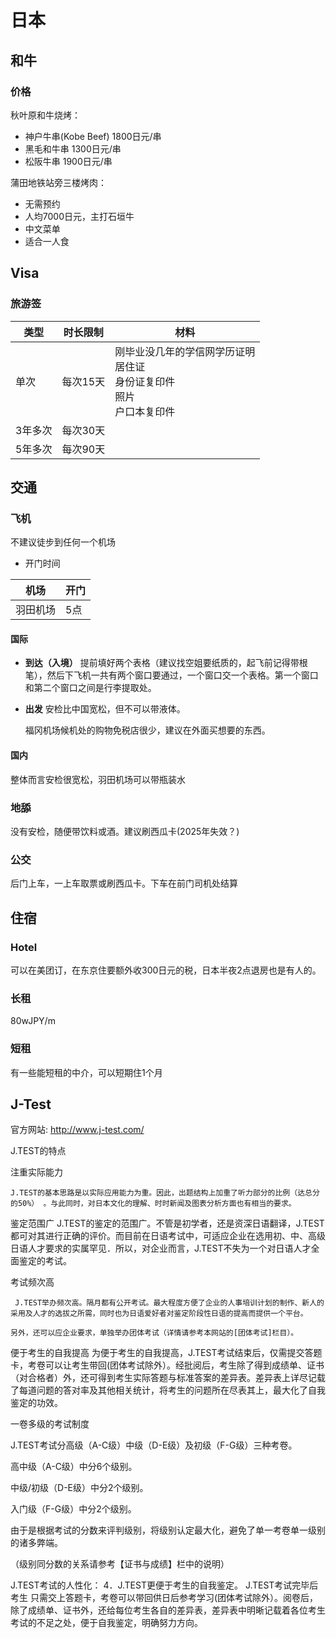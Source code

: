 # 日本

## 和牛
### 价格
秋叶原和牛烧烤：
- 神户牛串(Kobe Beef) 1800日元/串
- 黑毛和牛串 1300日元/串
- 松阪牛串 1900日元/串

蒲田地铁站旁三楼烤肉：
- 无需预约
- 人均7000日元，主打石垣牛
- 中文菜单
- 适合一人食

## Visa
### 旅游签
| 类型   | 时长限制  | 材料                                                      |
|------|-------|---------------------------------------------------------|
| 单次   | 每次15天 | 刚毕业没几年的学信网学历证明 <br> 居住证 <br> 身份证复印件 <br> 照片 <br> 户口本复印件 |
| 3年多次 | 每次30天 |                                                         |
| 5年多次 | 每次90天 |                                                         |

## 交通
### 飞机
不建议徒步到任何一个机场

- 开门时间

| 机场 | 开门  |
| -- |-----|
| 羽田机场 | 5点  |

#### 国际
- **到达（入境）**
  提前填好两个表格（建议找空姐要纸质的，起飞前记得带根笔），然后下飞机一共有两个窗口要通过，一个窗口交一个表格。第一个窗口和第二个窗口之间是行李提取处。

- **出发**
  安检比中国宽松，但不可以带液体。

  福冈机场候机处的购物免税店很少，建议在外面买想要的东西。

#### 国内
  整体而言安检很宽松，羽田机场可以带瓶装水

### 地舔
没有安检，随便带饮料或酒。建议刷西瓜卡(2025年失效？)

### 公交
后门上车，一上车取票或刷西瓜卡。下车在前门司机处结算

## 住宿
### Hotel
可以在美团订，在东京住要额外收300日元的税，日本半夜2点退房也是有人的。

### 长租
80wJPY/m

### 短租
有一些能短租的中介，可以短期住1个月

## J-Test
官方网站: http://www.j-test.com/

J.TEST的特点

注重实际能力

    J.TEST的基本思路是以实际应用能力为重。因此，出题结构上加重了听力部分的比例（达总分的50%） 。与此同时，对日本文化的理解、时时新闻及图表分析方面也有相当的要求。

鉴定范围广
    J.TEST的鉴定的范围广。不管是初学者，还是资深日语翻译，J.TEST都可对其进行正确的评价。而目前在日语考试中，可适应企业在选用初、中、高级日语人才要求的实属罕见．所以，对企业而言，J.TEST不失为一个对日语人才全面鉴定的考试。

考试频次高

     J.TEST举办频次高。隔月都有公开考试。最大程度方便了企业的人事培训计划的制作、新人的采用及人才的选拔之所需，同时也为日语爱好者对鉴定阶段性日语的提高而提供一个平台。

    另外，还可以应企业要求，单独举办团体考试（详情请参考本网站的[团体考试]栏目）。


便于考生的自我提高
    为便于考生的自我提高，J.TEST考试结束后，仅需提交答题卡，考卷可以让考生带回(团体考试除外）。经批阅后，考生除了得到成绩单、证书（对合格者）外，还可得到考生实际答题与标准答案的差异表。差异表上详尽记载了每道问题的答对率及其他相关统计，将考生的问题所在尽表其上，最大化了自我鉴定的功效。

一卷多级的考试制度

  J.TEST考试分高级（A-C级）中级（D-E级）及初级（F-G级）三种考卷。

 高中级（A-C级）中分6个级别。

 中级/初级（D-E级）中分2个级别。

 入门级（F-G级）中分2个级别。

  由于是根据考试的分数来评判级别，将级别认定最大化，避免了单一考卷单一级别的诸多弊端。

  （级别同分数的关系请参考【证书与成绩】栏中的说明）

J.TEST考试的人性化：
    4．J.TEST更便于考生的自我鉴定。
    J.TEST考试完毕后考生 只需交上答题卡，考卷可以带回供日后参考学习(团体考试除外）。阅卷后，除了成绩单、证书外，还给每位考生各自的差异表，差异表中明晰记载着各位考生考试的不足之处，便于自我鉴定，明确努力方向。






